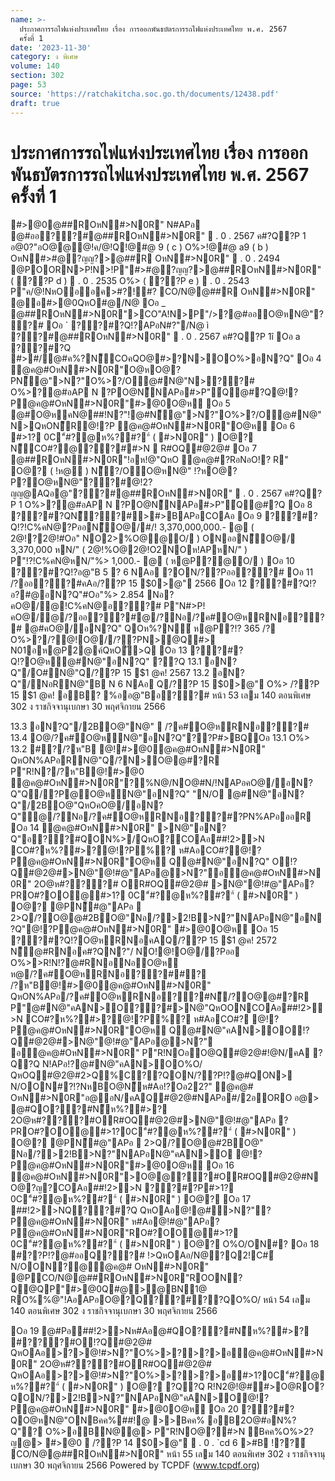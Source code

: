 ```yaml
---
name: >-
  ประกาศการรถไฟแห่งประเทศไทย เรื่อง การออกพันธบัตรการรถไฟแห่งประเทศไทย พ.ศ. 2567
  ครั้งที่ 1
date: '2023-11-30'
category: ง พิเศษ
volume: 140
section: 302
page: 53
source: 'https://ratchakitcha.soc.go.th/documents/12438.pdf'
draft: true
---
```


# ประกาศการรถไฟแห่งประเทศไทย เรื่อง การออกพันธบัตรการรถไฟแห่งประเทศไทย พ.ศ. 2567 ครั้งที่ 1

#>@0@##ROหN#>N0R" N#APอ @#ออ??#@##ROหN#>N0R"  . 0 . 2567 ค#?Q?P 1 อ@0?"อO@@@!ค/@!Q!@#@ 9 ( c ) O%>!@#@ a9 ( b ) OหN#>#@?ญญ?>@##R OหN#>N0R"  . 0 . 2494 @POORN>P!N>!P"#>#@?ญญ?>@##ROหN#>N0R" ( ??P d )  . 0 . 2535 O%> ( ??P e )  . 0 . 2543 P"ค/@!NหOออค>#?!#? CO/N@@##R OหN#>N0R" @อ#>@0QหO#@/N@ Oอ _ @##ROหN#>N0R">CO"A!N>P"/>?@#ออO@หN@"??# Oอ ` ??#?Q!?APอN#?"/N@ ì ??#@##ROหN#>N0R"  . 0 . 2567 ค#?Q?P 1î Oอ a ??#?Q #>#/@#ค%?N็COคQO@#>?N>OO%>อN?Q" Oอ 4 @ค@#OหN#>N0R"O@หO@?PN็@">N?"O%>?/O@#N@"N>??# O%>?@#อAP N ?PO@N็NAPอ#>P"์Q@#?Q@!?P@ค@#OหN#>N0R"#>@0O@ห Oอ 5 @#O@หคN@##!N?"!@#N็@">N?"O%>?/O@#N@"N>QหON็R@!?P @ค@#OหN#>N0R"O@ห Oอ 6 #>1? 0C"์#?@ห%?#?"์ ( #>N0R" ) O@? N็CO#?@??##>N  R#OQ#@2@# Oอ 7 @##ROหN#>N0R"!อห!@"QหO @ค@#?RอNอO!? R" O@? ( !ห@ ) N็?/OO@หN@" !?หO@?P?O@หN@"??#@!2?ญญ@AQอ@"??#@##ROหN#>N0R"  . 0 . 2567 ค#?Q?P 1 O%>?@#อAP N ?PO@N็NAPอ#>P"์Q@#?Q Oอ 8 ??#?QN็??#>#>BAPอCOAอ Oอ 9 ??#?Q!?!C%คN@?PออN็O@/#/! 3,370,000,000.- @ ( 2@!?2@!#Oอ" NO2>%O@@O/ ) ONออN็O@/ 3,370,000 หN/" ( 2@!%O@2@!O2NOห!APหN/" ) P"!?!C%คN@หN/"%> 1,000.- @ ( ห@P?@O/ ) Oอ 10 ??#?Q!?อ@"B 5 ? 6 NAอ ?ON/??Pออ??# Oอ 11 /?ออ??#คAอ/??P 15 $0>@" 2566 Oอ 12 ??#?Q!?อ?#@อN?Q"#Oอ"%> 2.854 Nอ? คO@/@!C%คN@อ??# P"N#>P!คO@/@/?ออ??#@/?Nอ/?ค#O@หRNอ??# @#คO@/อN?Q" QOห%?N์ ห@P?!? 365 /? O%>?/?@!O@//??PN>@Q#> N01อห@P2@ค์QหOั>Q Oอ 13 ??#?Q!?O@ห@#N@"อN?Q" ??Q 13.1 อN?Q"/O#N@"Q/??P 15 $1 @ค! 2567 13.2 อN?Q"/NอRN@"B N 6 NAอ Q/??P 15 $0>@" O%> /??P 15 $1 @ค! อB? %ออ@"Bอ??# หน้า 53 เลม 140 ตอนพิเศษ 302 ง ราชกิจจานุเบกษา 30 พฤศจิกายน 2566

13.3 อN?Q"/2BO@"N@"  /?ค#O@หRNอ??# 13.4 O@/?ค#O@หN@"อN?Q"??P#>BQOอ 13.1 O%> 13.2 #?/?ห"B @!#>@0@ค@#OหN#>N0R" QหON%APอRN@"Q/?N>O@@#?R P"R!N?/?ห"B@!#>@0 @ค@#OหN#>N0R"?%N@/NO@#N/!NAPอคO@/อN?Q"Q/?P@O@หN@"อN?Q" "N/O @#N@"อN?Q"/2BO@"QหOคO@/อN?Q"@/?Nอ/?ค#O@หRNอ??#?PN%APอออR Oอ 14 @ค@#OหN#>N0R" >N@"อN?Q"อ??#QON%>/QหO?COAอ##!2>>N CO#?ห%?#>?@!?P%? ห#AอCO#?@!?P@ค@#OหN#>N0R"O@ห Q@#N@"อN?Q" O!?Q#@2@#>N@"@!#@"APอ@>N?"อ@ค@#OหN#>N0R" 2O@ห#???# OR#OQ#@2@# >N@"@!#@"APอ?PRO#?OO@#>1? 0C"์#?@ห%?#?"์ ( #>N0R" ) O@? @PN็#@"APอ  2>Q/?O@@#2BO@"Nอ/?>2!B>N?"NAPอN@"อN?Q"@!?P@ค@#OหN#>N0R" #>@0O@ห Oอ 15 ??#?Q!?O@หRNอคAQ/??P 15 $1 @ค! 2572 N็@#RNอค#?QN?"/ NO!@!O@/?Pออ O%>>R!N!?@#RNอNอO@ห ห@/?ค#O@หRNอ??##? /?ห"B@!#>@0@ค@#OหN#>N0R" QหON%APอ/?ค#O@หRNอ??#N็/?O@@#?R P"@#N@"คAN>O??#>N@"QหOONCOAอ##!2>>N CO#?ห%?#>?@!?P%? ห#AอCO#? @!?P@ค@#OหN#>N0R"O@ห Q@#N@"คAN>OO!?Q#@2@#>N@"@!#@"APอ@>N?" อ@ค@#OหN#>N0R" P"R!NOอO@Q#@2@#!@N/คA ?Q?Q N!APอ!?@#N@"คAN>OO%O/ QหOQ#@2@#2>Q%C??QON/??P!?@#QON> N/OON#?!?NหBO@N็ห#Aอ!?Oอ22?" @ค@# OหN#>N0R"อ@อN/คAQ#@2@#NAPอ#/2อORO อ@> @#QO??#N็ห%?#>? 2O@ห#???#OR#OQ#@2@#>N@"@!#@"APอ ?PRO#?OO@#>1?0C"์#?@ห%?#?"์ ( #>N0R" ) O@? @PN็#@"APอ  2>Q/?O@@#2BO@" Nอ/?>2!B>N?"NAPอN@"คAN>O @!?P@ค@#OหN#>N0R"#>@0O@ห Oอ 16 @ค@#OหN#>N0R">O@@??#OR#OQ#@2@#NO@?ญ?COAอ##!2>>N ??#?P#>1? 0C"์#?@ห%?#?"์ ( #>N0R" ) O@? Oอ 17 ##!2>>NQ??#?Q QหOAอ@!@#>N?"?P@ค@#OหN#>N0R" ห#Aอ@!#@"APอ?P@ค@#OหN#>N0R"RO#?OO@#>1? 0C"์#?@ห%?#?"์ ( #>N0R" ) O@? O%O/ON#? Oอ 18 #??P!?@#ออQ??# !>QหOAอ/N@?Q2!C#์ N/OON?@@ค@# OหN#>N0R" @PCO/N@@##ROหN#>N0R"ROON?Q@QP"#>@0Q#@>@BN1@ RO%%@"!AอAPอO@?Q??#??QO%O/ หน้า 54 เลม 140 ตอนพิเศษ 302 ง ราชกิจจานุเบกษา 30 พฤศจิกายน 2566

Oอ 19 @#Pอ##!2>>Nห#Aอ@#QO??#N็ห%?#>? #???#O!?Q#@2@# QหOAอ>?>@!#>N?"O%>>?>?>อ@ค@#OหN#>N0R" 2O@ห#???#OR#OQ#@2@# QหOAอ>?>@!#>N?"O%>>?>?>อ#>1?0C"์#?@ห%?#?"์ ( #>N0R" ) O@? ?Q?Q R!N2@!@##>O@RO?QON/?>2!B>N?"NAPอN@"คAN>O@!?P@ค@#OหN#>N0R" #>@0O@ห Oอ 20 ??#?QO@หN@"ONBคค%##!@ >>Bคค% อB2O@#อN%?Q"? O%>อBN@@> P"R!NO@?#>N Bคค%O%>2?ญ@> #>@0  /??P 14 $0>@"  . 0 . `cd 6 >#B !??์ CO/N@@##ROหN#>N0R" หน้า 55 เลม 140 ตอนพิเศษ 302 ง ราชกิจจานุเบกษา 30 พฤศจิกายน 2566 Powered by TCPDF (www.tcpdf.org)
